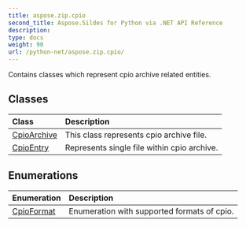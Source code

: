 ```yaml
---
title: aspose.zip.cpio
second_title: Aspose.Sildes for Python via .NET API Reference
description: 
type: docs
weight: 90
url: /python-net/aspose.zip.cpio/
---
```



Contains classes which represent cpio archive related entities.

## Classes
| Class | Description |
| :- | :- |
|[CpioArchive](/zip/python-net/aspose.zip.cpio/cpioarchive/)|This class represents cpio archive file.|
|[CpioEntry](/zip/python-net/aspose.zip.cpio/cpioentry/)|Represents single file within cpio archive.|
## Enumerations
| Enumeration | Description |
| :- | :- |
|[CpioFormat](/zip/python-net/aspose.zip.cpio/cpioformat/)|Enumeration with supported formats of cpio.|
